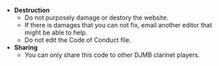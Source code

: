 - **Destruction**
  - Do not purposely damage or destory the website.
  - If there is damages that you can not fix, email another editor that might be able to help.
  - Do not edit the Code of Conduct file.
- **Sharing**
  - You can only share this code to other DJMB clarinet players.
